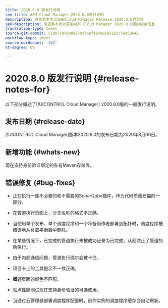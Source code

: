 ```yaml
---
title: 2020.8.0 版发行说明
seo-title: AEM Cloud Manager 2020.8.0发行说明
description: 可查看本页以获取Cloud Manager Release 2020.8.0的信息
seo-description: 可查看本页以获取AEM Cloud Manager 2020.8.0版的相关信息
translation-type: tm+mt
source-git-commit: c1d07c95088a279376ef495001a5165c7e459642
workflow-type: tm+mt
source-wordcount: '192'
ht-degree: 6%

---
```


# 2020.8.0 版发行说明 {#release-notes-for}

以下部分概述了[!UICONTROL Cloud Manager] 2020.8.0版的一般发行说明。

## 发布日期 {#release-date}

[!UICONTROL Cloud Manager]版本2020.8.0的发布日期为2020年8月06日。

## 新增功能 {#whats-new}

现在支持身份验证绑定的私有Maven存储库。

## 错误修复 {#bug-fixes}

* 正在执行一些不必要的和不需要的SonarQube插件，作为代码质量扫描的一部分。

* 在管道执行页面上，分支名称的格式不正确。

* 当使用单个发布、单个调度程序和一个冷备用作者部署到拓扑时，调度程序被错误地从负载平衡器中删除。

* 在某些情况下，已完成的管道执行未被成功记录为已完成，从而防止了管道的新执行。

* 由于内部通信问题，管道执行偶尔会被卡住&#x200B;*。*

* 项目卡上的工具提示不一致正确。

* **概述**&#x200B;页面的颜色不匹配。

* 站点性能测试现在支持身份验证的可选使用。

* 当通过云管理器部署调度程序配置时，创作实例的调度程序缓存会自动刷新。

